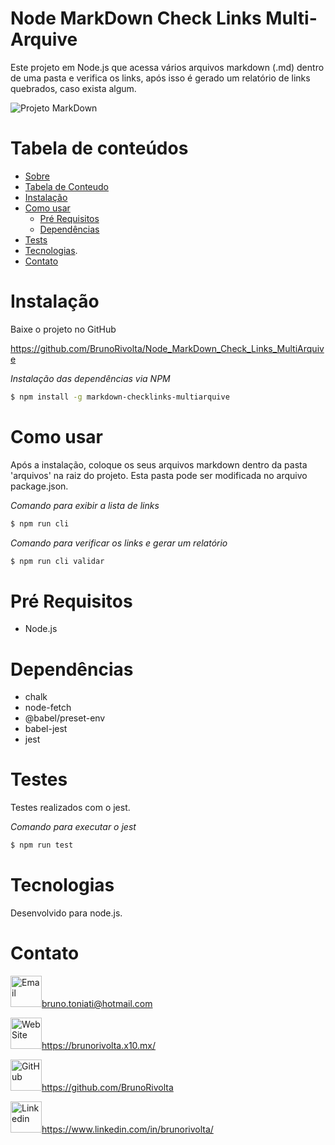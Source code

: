 <a id="MarkDown"></a>
Node MarkDown Check Links Multi-Arquive
=========

Este projeto em Node.js que  acessa vários arquivos markdown (.md) dentro de uma pasta e verifica os links, após isso é gerado um relatório de links quebrados, caso exista algum.

<img src="https://brunorivolta.x10.mx/imagens/markdownProject.png" alt="Projeto MarkDown"/>


<a id="tabela-de-conteudo"></a>
Tabela de conteúdos
=================
<!--ts-->
   * [Sobre](#MarkDown)
   * [Tabela de Conteudo](#tabela-de-conteudo)
   * [Instalação](#instalacao)
   * [Como usar](#como-usar)
      * [Pré Requisitos](#pre-requisitos)
      * [Dependências](#dependencias)
   * [Tests](#teste)
   * [Tecnologias](#tecnologias).
   * [Contato](#contato)
<!--te-->

<a id="instalacao"></a>
Instalação
=================

Baixe o projeto no GitHub

https://github.com/BrunoRivolta/Node_MarkDown_Check_Links_MultiArquive

*Instalação das dependências via NPM*
```bash
$ npm install -g markdown-checklinks-multiarquive
```

<a id="como-usar"></a>
Como usar
=================

Após a instalação, coloque os seus arquivos markdown dentro da pasta 'arquivos' na raiz do projeto. Esta pasta pode ser modificada no arquivo package.json.

*Comando para exibir a lista de links*
```bash
$ npm run cli
```

*Comando para verificar os links e gerar um relatório*
```bash
$ npm run cli validar
```

<a id="pre-requisitos"></a>
Pré Requisitos
=================

* Node.js

<a id="dependencias"></a>
Dependências
=================

* chalk
* node-fetch
* @babel/preset-env
* babel-jest
* jest

<a id="teste"></a>
Testes
=================

Testes realizados com o jest.

*Comando para executar o jest*
```bash
$ npm run test
```

<a id="tecnologias"></a>
Tecnologias
=================
Desenvolvido para node.js.

<a id="contato"></a>
Contato
=================

<img src="https://img.icons8.com/fluency/344/apple-mail.png" alt="Email" width="50"/>bruno.toniati@hotmail.com 

<img src="https://img.icons8.com/fluency/344/window.png" alt="WebSite" width="50"/>https://brunorivolta.x10.mx/

<img src="https://img.icons8.com/color/344/github.png" alt="GitHub" width="50"/>https://github.com/BrunoRivolta

<img src="https://img.icons8.com/color/344/linkedin-circled--v1.png" alt="Linkedin" width="50"/>https://www.linkedin.com/in/brunorivolta/





